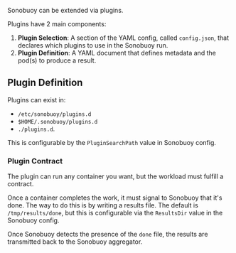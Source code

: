 Sonobuoy can be extended via plugins.

Plugins have 2 main components:

1. **Plugin Selection**: A section of the YAML config, called `config.json`, that declares which plugins to use in the Sonobuoy run.
1. **Plugin Definition**: A YAML document that defines metadata and the pod(s) to produce a result.

## Plugin Definition

Plugins can exist in:

- `/etc/sonobuoy/plugins.d`
- `$HOME/.sonobuoy/plugins.d`
- `./plugins.d`.

This is configurable by the `PluginSearchPath` value in Sonobuoy config.

### Plugin Contract

The plugin can run any container you want, but the workload must fulfill a contract.

Once a container completes the work, it must signal to Sonobuoy that it's done. The way to do this is by writing a results file. The default is `/tmp/results/done`, but this is configurable via the `ResultsDir` value in the Sonobuoy config.

Once Sonobuoy detects the presence of the `done` file, the results are transmitted back to the Sonobuoy aggregator.
